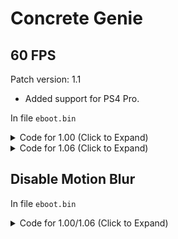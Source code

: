 # Concrete Genie

## 60 FPS

Patch version: 1.1

- Added support for PS4 Pro.

In file `eboot.bin`

<details>
<summary>Code for 1.00 (Click to Expand)</summary>

```
# call
48 8B 05 EB A6 3F 03 C5 F0 57 C9 C5 FA 10 00 C5

48 8B 05 EB A6 3F 03 E8 0F EC 23 00 90 90 90 C5

# write floats
55 48 89 E5 48 8D 05 7D BC 1C 03 5D C3 90 90 90 55 48 89 E5 41 57 41 56 41 55 41 54 53 48 81 EC 08 02 00 00 48 8B 05 E5 C3 D0 02

# Replace with one of the following presets:

# base (720p) (66.667% of 1920x1080)

55 48 89 E5 48 8D 05 7D BC 1C 03 5D C3 90 90 90 C3 C7 00 55 55 85 42 EB 06 C7 00 00 00 70 42 C5 F0 57 C9 C5 FA 10 00 C3 00 C3 02

# Pro (neo) 1080p in 4k output or supersampling mode (50% of 3840x2160)

55 48 89 E5 48 8D 05 7D BC 1C 03 5D C3 90 90 90 C3 C7 00 00 00 48 42 EB 06 C7 00 00 00 70 42 C5 F0 57 C9 C5 FA 10 00 C3 00 C3 02

# Pro (neo) 900p in 1080p output (83.33% of 1920x1080)

55 48 89 E5 48 8D 05 7D BC 1C 03 5D C3 90 90 90 C3 C7 00 AA AA A6 42 EB 06 C7 00 00 00 70 42 C5 F0 57 C9 C5 FA 10 00 C3 00 C3 02

# call2
48 8B 05 69 35 1B 03 C5 F0 57 C9 C5 FA 10 00 C5

48 8B 05 69 35 1B 03 E8 C5 74 FE FF 90 90 90 C5
```

</details>

<details>
<summary>Code for 1.06 (Click to Expand)</summary>

```
# call
48 8B 05 EB 80 40 03 C5 F0 57 C9 C5 FA 10 00

48 8B 05 EB 80 40 03 E8 5F EC 23 00 90 90 90

# write floats

48 8D 05 2D 96 1D 03 5D C3 90 90 90 55 48 89 E5 41 57 41 56 41 55 41 54 53 48 81 EC 08 02 00 00 48 8B 05 25 B4 D1 02

# Replace with one of the following presets:

# base (720p) (66.667% of 1920x1080)

48 8D 05 2D 96 1D 03 5D C3 90 90 90 C3 C7 00 55 55 85 42 EB 08 C7 00 00 00 70 42 EB 00 C5 F0 57 C9 C5 FA 10 00 C3 02

# Pro (neo) 1080p in 4k output or supersampling mode (50% of 3840x2160)

48 8D 05 2D 96 1D 03 5D C3 90 90 90 C3 C7 00 00 00 48 42 EB 08 C7 00 00 00 70 42 EB 00 C5 F0 57 C9 C5 FA 10 00 C3 02

# Pro (neo) 900p in 1080p output (83.33% of 1920x1080)

48 8D 05 2D 96 1D 03 5D C3 90 90 90 C3 C7 00 AA AA A6 42 EB 08 C7 00 00 00 70 42 EB 00 C5 F0 57 C9 C5 FA 10 00 C3 02

# call2 

48 8B 05 19 0F 1C 03 C5 F0 57 C9 C5 FA 10 00

48 8B 05 19 0F 1C 03 E8 C5 74 FE FF 90 90 90
```

</details>

## Disable Motion Blur

In file `eboot.bin`

<details>
<summary>Code for 1.00/1.06 (Click to Expand)</summary>

```
48 8B 0B 8B 41 38 F7 D0 66 A9 01 10 75 58

48 8B 0B 8B 41 38 F7 D0 66 A9 01 10 EB 58
```

</details>
